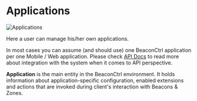 # Applications

![Applications](images/applications.png)

Here a user can manage his/her own applications.

In most cases you can assume (and should use) one BeaconCtrl application per one Mobile / Web application.
Please check [API Docs](../api_docs/README.md) to read more about integration with the system
when it comes to API perspective.

**Application** is the main entity in the BeaconCtrl environment. It holds information
about application-specific configuration, enabled extensions and actions that
are invoked during client's interaction with Beacons & Zones.
